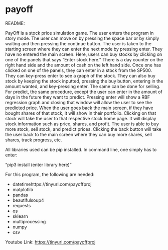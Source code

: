# payoff
README:

PayOff is a stock price simulation game. The user enters the program in story mode. The user can move on by pressing the space bar or by simply waiting and then pressing the continue button. The user is taken to the starting screen where they can enter the next mode by pressing enter. They have no entered the main screen. Here, users can buy stocks by clicking on one of the panels that says “Enter stock here.” There is a day counter on the right hand side and the amount of cash on the left hand side. Once one has clicked on one of the panels, they can enter in a stock from the SP500. They can key-press enter to see a graph of the stock. They can also buy stock by keeping the stock inputted, pressing the buy button, entering in the amount wanted, and key-pressing enter. The same can be done for selling. For predict, the same procedure, except the user can enter in the amount of days in the future they want to predict. Pressing enter will show a RBF regression graph and closing that window will allow the user to see the predicted price. When the user goes back the main screen, if they have bought shares of that stock, it will show in their portfolio. Clicking on that stock will take the user to that respective stock home page. It will display stock information such as price, shares, and profit. The user is able to buy more stock, sell stock, and predict prices. Clicking the back button will take the user back to the main screen where they can buy more shares, sell shares, track progress, etc. 

All libraries used can be pip installed. In command line, one simply has to enter:

“pip3 install (enter library here)”

For this program, the following are needed:
- datetimehttps://tinyurl.com/payoffproj
- matplotlib
- pandas
- beautifulsoup4
- requests
- os
- sklearn
- multiprocessing
- numpy
- csv

Youtube Link: https://tinyurl.com/payoffproj
